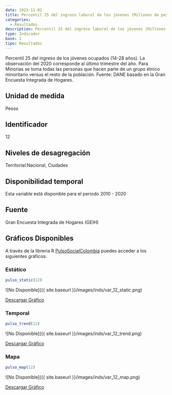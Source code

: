 ```yaml
---
date: 2023-11-01
title: Percentil 25 del ingreso laboral de los jóvenes (Millones de pesos) (nacional_gen)
categories:
  - Resultados
description: Percentil 25 del ingreso laboral de los jóvenes (Millones de pesos)
type: Indicador
base: 1
tipo: Resultados
--- 
```


Percentil 25 del ingreso de los jóvenes ocupados (14-28 años). La observación del 2020 corresponde al último trimestre del año. Para Minorias se toma todas las personas que hacen parte de un grupo étnico minoritario versus el resto de la población.
Fuente: DANE basado en la Gran Encuesta Integrada de Hogares.

## Unidad de medida
Pesos

## Identificador
12

## Niveles de desagregación
Territorial:Nacional, Ciudades

## Disponibilidad temporal
Esta variable está disponible para el periodo 2010 - 2020

## Fuente
Gran Encuesta Integrada de Hogares (GEIH)

## Gráficos Disponibles

A través de la libreria R [PulsoSocialColombia](https://github.com/pulsosocialcolombia/PulsoSocialColombia) puedes acceder a los siguientes gráficos:

### Estático

``` R
pulso_static(12)
```

![No Disponible]({{ site.baseurl }}/images/inds/var_12_static.png)

<a href='{{ site.baseurl }}/images/inds/var_12_static.png'>Descargar Gráfico</a>

### Temporal

``` R
pulso_trend(12)
```

![No Disponible]({{ site.baseurl }}/images/inds/var_12_trend.png)

<a href='{{ site.baseurl }}/images/inds/var_12_trend.png'>Descargar Gráfico</a>

### Mapa

``` R
pulso_map(12)
```

![No Disponible]({{ site.baseurl }}/images/inds/var_12_map.png)

<a href='{{ site.baseurl }}/images/inds/var_12_map.png'>Descargar Gráfico</a>
